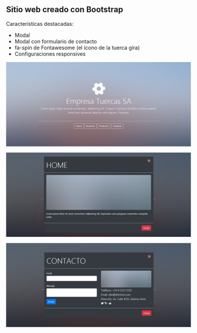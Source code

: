 ## Sitio web creado con Bootstrap

Características destacadas:

- Modal
- Modal con formulario de contacto
- fa-spin de Fontawesome (el ícono de la tuerca gira)
- Configuraciones responsives

![Página de inicio](https://raw.githubusercontent.com/CarolinaRamon/bootstrap-sitio-web/main/assets/inicio.png "Página de inicio")

![Botón Home](https://raw.githubusercontent.com/CarolinaRamon/bootstrap-sitio-web/main/assets/home.png "Botón Home")

![Botón Contacto](https://raw.githubusercontent.com/CarolinaRamon/bootstrap-sitio-web/main/assets/contacto.png "Botón Contacto")
